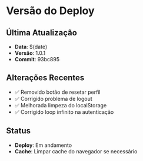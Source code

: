 # Versão do Deploy

## Última Atualização
- **Data**: $(date)
- **Versão**: 1.0.1
- **Commit**: 93bc895

## Alterações Recentes
- ✅ Removido botão de resetar perfil
- ✅ Corrigido problema de logout
- ✅ Melhorada limpeza do localStorage
- ✅ Corrigido loop infinito na autenticação

## Status
- **Deploy**: Em andamento
- **Cache**: Limpar cache do navegador se necessário 